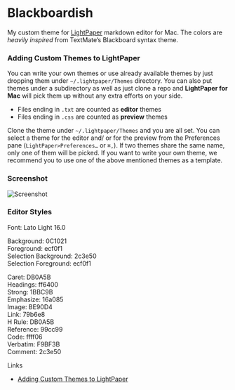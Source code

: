 # Blackboardish
My custom theme for [LightPaper](http://lightpaper.42squares.in/) markdown editor for Mac. The colors are _heavily inspired_ from TextMate’s Blackboard syntax theme.


### Adding Custom Themes to LightPaper

You can write your own themes or use already available themes by just dropping them under `~/.lightpaper/Themes` directory. You can also put themes under a subdirectory as well as just clone a repo and **LightPaper for Mac** will pick them up without any extra efforts on your side. 

- Files ending in `.txt` are counted as **editor** themes 
- Files ending in `.css` are counted as **preview** themes 

Clone the theme under `~/.lightpaper/Themes` and you are all set. You can select a theme for the editor and/ or for the preview from the Preferences pane (`LightPaper>Preferences…` or `⌘,`). If two themes share the same name, only one of them will be picked. If you want to write your own theme, we recommend you to use one of the above mentioned themes as a template.

### Screenshot
![Screenshot](https://raw.githubusercontent.com/aamnah/LightPaper-Blackboardish/master/Blackboardish.png)

### Editor Styles
Font: Lato Light 16.0  

Background: 0C1021  
Foreground: ecf0f1   
Selection Background: 2c3e50  
Selection Foreground: ecf0f1  

Caret: DB0A5B  
Headings: ff6400  
Strong: 1BBC9B  
Emphasize: 16a085  
Image: BE90D4  
Link: 79b6e8  
H Rule: DB0A5B  
Reference: 99cc99  
Code: ffff06  
Verbatim: F9BF3B  
Comment: 2c3e50  

Links
- [Adding Custom Themes to LightPaper](https://github.com/AwsmApps/LightPaper-Support/blob/master/Adding%20Custom%20Themes.md)
